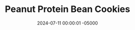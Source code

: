 ---
layout: post
title:  "Peanut Protein Bean Cookies"
date:   2024-07-11 00:00:01 -05000
categories: 
- Recipes
- Healthier Dessert
permalink: /recipes/protein-chickpea-date-cookies
image: /assets/Food/Protein Powder/PB Chickpea Date Cookie/pb-protein-cover.jpg
ing: proteinchickpeadatecookie-ing
facts: proteinchickpeadatecookie-facts
section1: 
start2: 
section2: 
start3: 
section3: 
start4: 
section4: 
start5: 
section5: 
Prep: 16
Rest: 
Cook: 14
Source1: https://m.youtube.com/watch?v=xr9EirwjC1A&pp=ygUUaGVhbHRoeSB2ZWdhbiBlYXRpbmc%3D
Source2:
whisk: https://s.samsungfood.com/C2FaJ
tags: 
- peanut butter
- natural peanut butter
- protein powder
- whey
- casein
- chocolate chips
- gluten free
- vanilla
- cookie
- nuts
- peanuts
- date
- sugar free
- beans
- chickpeas
- garbanzo beans
Description: Delicious cookies made from a base of beans, dates, and natural nut butter.  Sugar free (depending on your chocolate) and oil free.  They can be vegan too (swap the milk for water and use vegan chocolate and protein powder).  This is variation 2 - a protein peanut butter version. I have two other types of these cookies - <a href="/recipes/chickpea-date-cookies">Standard Chickpea Date Cookies</a> and <a href="/recipes/double-chocolate-chickpea-date-cookies">Double Chocolate Chickpea Cookies</a>.  Make them all and taste test them to see which ones you like the best!
Instructions: 
- Preheat your oven to 350F, and line a cookie sheet with parchment paper.<br><br>

- Add the beans, dates, nut butter, whey, casein, milk (or water), vanilla, and salt to a food processor and blend until smooth<br><br>
- <center><img src="/assets/Food/Protein Powder/PB Chickpea Date Cookie/pb-protein-unblended.jpg" alt="" class="instruction-image"></center><br>

- I've used peanut butter here, but any nut butter will work, like almond or cashew butter.  For a nut free option, use sunflower or pumpkin seed butter<br><br>

- For the beans, I've gone with chickpeas, but any other light colored bean will work, like navy, pinto, or cannellini beans.  I wouldn't recommend black or kidney beans, as the color will change<br><br>

- Add in baking soda and blend briefly, until just combined. Stir in the chocolate chips with a silicone spatula. The batter should be very loose for a cookie dough.  You can refrigerate for about 30 minutes to harden it if you desire<br><br>
- <center><img src="/assets/Food/Protein Powder/PB Chickpea Date Cookie/pb-protein-blended.jpg" alt="" class="instruction-image"></center><br>

- Using a cookie scoop (mine is 1.5 tbsp), scoop the cookie dough onto to the pan. These cookies won't flatten or spread as they bake, and will only puff up slightly. Flatten to as wide as you'd like the finished cookies to be<br><br>
- <center><img src="/assets/Food/Protein Powder/PB Chickpea Date Cookie/pb-protein-raw.jpg" alt="" class="instruction-image"></center><br>

- Bake for about 14 minutes at 350F, or until the tops and edges are lightly golden brown and the cookies are set to the touch<br><br>
- <center><img src="/assets/Food/Protein Powder/PB Chickpea Date Cookie/pb-protein-baked.jpg" alt="" class="instruction-image"></center><br>

- Let cool on the pan for a few minutes to harden, then transfer to a wire rack to cool completely<br><br>
- <center><img src="/assets/Food/Protein Powder/PB Chickpea Date Cookie/pb-protein-cool.jpg" alt="" class="instruction-image"></center><br>
---
